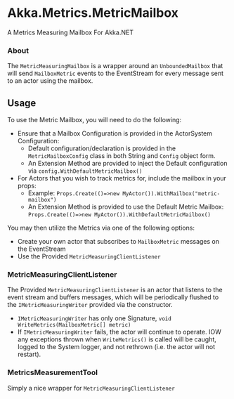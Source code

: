 # Akka.Metrics.MetricMailbox
A Metrics Measuring Mailbox For Akka.NET

### About
The `MetricMeasuringMailbox` is a wrapper around an `UnboundedMailbox` that will send `MailboxMetric` events to the EventStream for every message sent to an actor using the mailbox.

## Usage

To use the Metric Mailbox, you will need to do the following:

 - Ensure that a Mailbox Configuration is provided in the ActorSystem Configuration:
   - Default configuration/declaration is provided in the `MetricMailboxConfig` class in both String and `Config` object form.
   - An Extension Method are provided to inject the Default configuration via `config.WithDefaultMetricMailbox()`
 - For Actors that you wish to track metrics for, include the mailbox in your props:
   - Example: `Props.Create(()=>new MyActor()).WithMailbox("metric-mailbox")`
   - An Extension Method is provided to use the Default Metric Mailbox: `Props.Create(()=>new MyActor()).WithDefaultMetricMailbox()`

You may then utilize the Metrics via one of the following options:
  - Create your own actor that subscribes to `MailboxMetric` messages on the EventStream
  - Use the Provided `MetricMeasuringClientListener`
  
### MetricMeasuringClientListener

The Provided `MetricMeasuringClientListener` is an actor that listens to the event stream and buffers messages, which will be periodically flushed to the `IMetricMeasuringWriter` provided via the constructor.
  - `IMetricMeasuringWriter` has only one Signature, `void WriteMetrics(MailboxMetric[] metric)`
  - If `IMetricMeasuringWriter` fails, the actor will continue to operate. IOW any exceptions thrown when `WriteMetrics()` is called will be caught, logged to the System logger, and not rethrown (i.e. the actor will not restart).

### MetricsMeasurementTool

Simply a nice wrapper for `MetricMeasuringClientListener`
  
   

